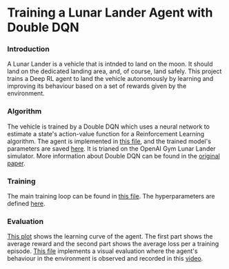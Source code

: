 # Training a Lunar Lander Agent with Double DQN
### Introduction
A Lunar Lander is a vehicle that is intnded to land on the moon. It should land on the dedicated landing area, and, of course, land safely. This project trains a Deep RL agent to land the vehicle autonomously by learning and improving its behaviour based on a set of rewards given by the environment. <br>
### Algorithm
The vehicle is trained by a Double DQN which uses a neural network to estimate a state's action-value function for a Reinforcement Learning algorithm. The agent is implemented in [this file](agent.py), and the trained model's parameters are saved [here](parameters/agent_param.pt). It is trianed on the OpenAI Gym Lunar Lander simulator. More information about Double DQN can be found in the [original paper](https://arxiv.org/abs/1509.06461).
### Training
The main training loop can be found in [this file](train.py). The hyperparameters are defined [here](hypPar).
### Evaluation 
[This plot](History_2023-03-23-15-34-50.png) shows the learning curve of the agent. The first part shows the average reward and the second part shows the average loss per a training episode. [This file](evaluate.py) implements a visual evaluation where the agent's behaviour in the environment is observed and recorded in this [video](https://drive.google.com/file/d/1t79nWRymQDJEMdoeFJ_91TJXW-HYn0b_/view?usp=sharing).
